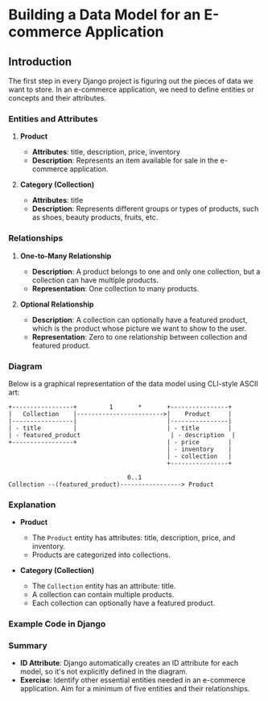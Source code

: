 # Building a Data Model for an E-commerce Application

## Introduction

The first step in every Django project is figuring out the pieces of data we want to store. In an e-commerce application, we need to define entities or concepts and their attributes.

### Entities and Attributes

1. **Product**
   - **Attributes**: title, description, price, inventory
   - **Description**: Represents an item available for sale in the e-commerce application.

2. **Category (Collection)**
   - **Attributes**: title
   - **Description**: Represents different groups or types of products, such as shoes, beauty products, fruits, etc.

### Relationships

1. **One-to-Many Relationship**
   - **Description**: A product belongs to one and only one collection, but a collection can have multiple products.
   - **Representation**: One collection to many products.

2. **Optional Relationship**
   - **Description**: A collection can optionally have a featured product, which is the product whose picture we want to show to the user.
   - **Representation**: Zero to one relationship between collection and featured product.

### Diagram

Below is a graphical representation of the data model using CLI-style ASCII art:

```text
+-----------------+         1       *       +----------------+
|   Collection    |------------------------>|    Product     |
|-----------------|                         |----------------|
| - title         |                         | - title        |
| - featured_product                         | - description  |
+-----------------+                         | - price        |
                                            | - inventory    |
                                            | - collection   |
                                            +----------------+

                                 0..1
Collection --(featured_product)-----------------> Product
```

### Explanation

- **Product**
  - The `Product` entity has attributes: title, description, price, and inventory.
  - Products are categorized into collections.

- **Category (Collection)**
  - The `Collection` entity has an attribute: title.
  - A collection can contain multiple products.
  - Each collection can optionally have a featured product.

### Example Code in Django

### Summary

- **ID Attribute**: Django automatically creates an ID attribute for each model, so it's not explicitly defined in the diagram.
- **Exercise**: Identify other essential entities needed in an e-commerce application. Aim for a minimum of five entities and their relationships.
